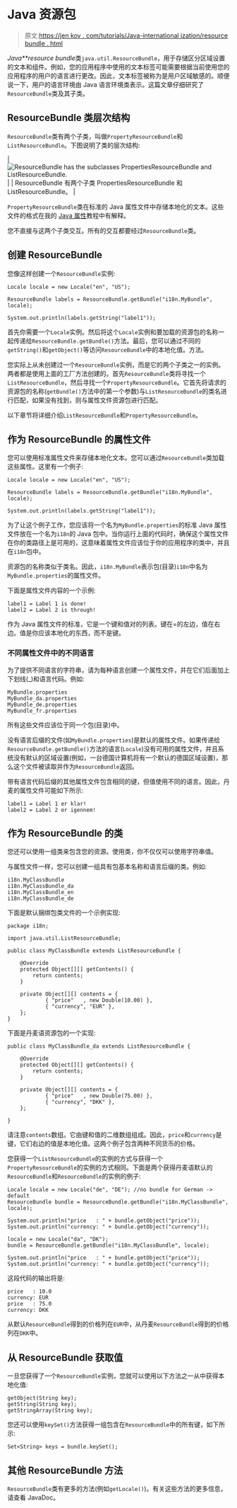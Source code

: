 # Java 资源包

> 原文:[https://jen kov . com/tutorials/Java-international ization/resource bundle . html](https://jenkov.com/tutorials/java-internationalization/resourcebundle.html)

*Java**resource bundle*类`java.util.ResourceBundle`，用于存储区分区域设置的文本和组件。例如，您的应用程序中使用的文本标签可能需要根据当前使用您的应用程序的用户的语言进行更改。因此，文本标签被称为是用户区域敏感的。顺便说一下，用户的语言环境由 Java 语言环境类表示。这篇文章仔细研究了`ResourceBundle`类及其子类。

## ResourceBundle 类层次结构

`ResourceBundle`类有两个子类，叫做`PropertyResourceBundle`和`ListResourceBundle`。下图说明了类的层次结构:

| ![ResourceBundle has the subclasses PropertiesResourceBundle and ListResourceBundle.](../Images/095b7a97582b33160af58fc3daf9f9cb.png) |
| ResourceBundle 有两个子类 PropertiesResourceBundle 和 ListResourceBundle。 |

`PropertyResourceBundle`类在标准的 Java 属性文件中存储本地化的文本。这些文件的格式在我的 [Java 属性](/java-collections/properties.html)教程中有解释。

您不直接与这两个子类交互。所有的交互都要经过`ResourceBundle`类。

## 创建 ResourceBundle

您像这样创建一个`ResourceBundle`实例:

```
Locale locale = new Locale("en", "US");

ResourceBundle labels = ResourceBundle.getBundle("i18n.MyBundle", locale);

System.out.println(labels.getString("label1"));

```

首先你需要一个`Locale`实例。然后将这个`Locale`实例和要加载的资源包的名称一起传递给`ResourceBundle.getBundle()`方法。最后，您可以通过不同的`getString()`和`getObject()`等访问`ResourceBundle`中的本地化值。方法。

您实际上从未创建过一个`ResourceBundle`实例，而是它的两个子类之一的实例。两者都是使用上面的工厂方法创建的。首先`ResourceBundle`类将寻找一个`ListResourceBundle`，然后寻找一个`PropertyResourceBundle`。它首先将请求的资源包的名称(`getBundle()`方法中的第一个参数)与`ListResourceBundle`的类名进行匹配，如果没有找到，则与属性文件资源包进行匹配。

以下章节将详细介绍`ListResourceBundle`和`PropertyResourceBundle`。

## 作为 ResourceBundle 的属性文件

您可以使用标准属性文件来存储本地化文本。您可以通过`ResourceBundle`类加载这些属性。这里有一个例子:

```
Locale locale = new Locale("en", "US");

ResourceBundle labels = ResourceBundle.getBundle("i18n.MyBundle", locale);

System.out.println(labels.getString("label1"));

```

为了让这个例子工作，您应该将一个名为`MyBundle.properties`的标准 Java 属性文件放在一个名为`i18n`的 Java 包中。当你运行上面的代码时，确保这个属性文件在你的类路径上是可用的，这意味着属性文件应该位于你的应用程序的类中，并且在`i18n`包中。

资源包的名称类似于类名。因此，`i18n.MyBundle`表示包(目录)`i18n`中名为`MyBundle.properties`的属性文件。

下面是属性文件内容的一个示例:

```
label1 = Label 1 is done!
label2 = Label 2 is through!

```

作为 Java 属性文件的标准，它是一个键和值对的列表。键在=的左边，值在右边。值是你应该本地化的东西，而不是键。

### 不同属性文件中的不同语言

为了提供不同语言的字符串，请为每种语言创建一个属性文件，并在它们后面加上下划线(_)和语言代码。例如:

```
MyBundle.properties
MyBundle_da.properties
MyBundle_de.properties
MyBundle_fr.properties

```

所有这些文件应该位于同一个包(目录)中。

没有语言后缀的文件(如`MyBundle.properties`)是默认的属性文件。如果传递给`ResourceBundle.getBundle()`方法的语言(`Locale`)没有可用的属性文件，并且系统没有默认的区域设置(例如，一台德国计算机将有一个默认的德国区域设置)，那么这个文件被读取并作为`ResourceBundle`返回。

带有语言代码后缀的其他属性文件包含相同的键，但值使用不同的语言。因此，丹麦的属性文件可能如下所示:

```
label1 = Label 1 er klar!
label2 = Label 2 er igennem!

```

## 作为 ResourceBundle 的类

您还可以使用一组类来包含您的资源。使用类，你不仅仅可以使用字符串值。

与属性文件一样，您可以创建一组具有包基本名称和语言后缀的类。例如:

```
i18n.MyClassBundle
i18n.MyClassBundle_da
i18n.MyClassBundle_en
i18n.MyClassBundle_de

```

下面是默认捆绑包类文件的一个示例实现:

```
package i18n;

import java.util.ListResourceBundle;

public class MyClassBundle extends ListResourceBundle {

    @Override
    protected Object[][] getContents() {
        return contents;
    }

    private Object[][] contents = {
            { "price"   , new Double(10.00) },
            { "currency", "EUR" },
    };
}

```

下面是丹麦语资源包的一个实现:

```
public class MyClassBundle_da extends ListResourceBundle {

    @Override
    protected Object[][] getContents() {
        return contents;
    }

    private Object[][] contents = {
            { "price"   , new Double(75.00) },
            { "currency", "DKK" },
    };

}

```

请注意`contents`数组。它由键和值的二维数组组成。因此，`price`和`currency`是键，它们右边的值是本地化值。这两个例子包含两种不同货币的价格。

您获得一个`ListResourceBundle`的实例的方式与获得一个`PropertyResourceBundle`的实例的方式相同。下面是两个获得丹麦语默认的`ResourceBundle`和`ResourceBundle`的实例的例子:

```
Locale locale = new Locale("de", "DE"); //no bundle for German -> default
ResourceBundle bundle = ResourceBundle.getBundle("i18n.MyClassBundle", locale);

System.out.println("price   : " + bundle.getObject("price"));
System.out.println("currency: " + bundle.getObject("currency"));

locale = new Locale("da", "DK");
bundle = ResourceBundle.getBundle("i18n.MyClassBundle", locale);

System.out.println("price   : " + bundle.getObject("price"));
System.out.println("currency: " + bundle.getObject("currency"));

```

这段代码的输出将是:

```
price   : 10.0
currency: EUR
price   : 75.0
currency: DKK

```

从默认`ResourceBundle`得到的价格列在`EUR`中，从丹麦`ResourceBundle`得到的价格列在`DKK`中。

## 从 ResourceBundle 获取值

一旦您获得了一个`ResourceBundle`实例，您就可以使用以下方法之一从中获得本地化值:

```
getObject(String key);
getString(String key);
getStringArray(String key);

```

您还可以使用`keySet()`方法获得一组包含在`ResourceBundle`中的所有键，如下所示:

```
Set<String> keys = bundle.keySet();

```

## 其他 ResourceBundle 方法

`ResourceBundle`类有更多的方法(例如`getLocale()`)。有关这些方法的更多信息，请查看 JavaDoc。